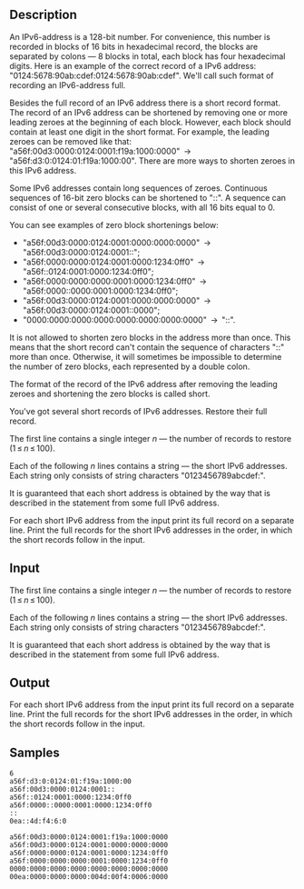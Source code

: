 ## Description

<div><p>An IPv6-address is a 128-bit number. For convenience, this number is recorded in blocks of 16 bits in hexadecimal record, the blocks are separated by colons — 8 blocks in total, each block has four hexadecimal digits. Here is an example of the correct record of a IPv6 address: "<span class="tex-font-style-tt">0124:5678:90ab:cdef:0124:5678:90ab:cdef</span>". We'll call such format of recording an IPv6-address <span class="tex-font-style-it">full</span>.</p><p>Besides the full record of an IPv6 address there is a <span class="tex-font-style-it">short</span> record format. The record of an IPv6 address can be shortened by removing one or more leading zeroes at the beginning of each block. However, each block should contain at least one digit in the short format. For example, the leading zeroes can be removed like that: "<span class="tex-font-style-tt">a56f:00d3:0000:0124:0001:f19a:1000:0000</span>" <span class="tex-span"> → </span> "<span class="tex-font-style-tt">a56f:d3:0:0124:01:f19a:1000:00</span>". There are more ways to shorten zeroes in this IPv6 address.</p><p>Some IPv6 addresses contain long sequences of zeroes. Continuous sequences of 16-bit zero blocks can be shortened to "<span class="tex-font-style-tt">::</span>". A sequence can consist of one or several <span class="tex-font-style-bf">consecutive blocks</span>, with all 16 bits equal to 0. </p><p>You can see examples of zero block shortenings below:</p><ul> <li> "<span class="tex-font-style-tt">a56f:00d3:0000:0124:0001:0000:0000:0000</span>" <span class="tex-span"> → </span> "<span class="tex-font-style-tt">a56f:00d3:0000:0124:0001::</span>"; </li><li> "<span class="tex-font-style-tt">a56f:0000:0000:0124:0001:0000:1234:0ff0</span>" <span class="tex-span"> → </span> "<span class="tex-font-style-tt">a56f::0124:0001:0000:1234:0ff0</span>"; </li><li> "<span class="tex-font-style-tt">a56f:0000:0000:0000:0001:0000:1234:0ff0</span>" <span class="tex-span"> → </span> "<span class="tex-font-style-tt">a56f:0000::0000:0001:0000:1234:0ff0</span>"; </li><li> "<span class="tex-font-style-tt">a56f:00d3:0000:0124:0001:0000:0000:0000</span>" <span class="tex-span"> → </span> "<span class="tex-font-style-tt">a56f:00d3:0000:0124:0001::0000</span>"; </li><li> "<span class="tex-font-style-tt">0000:0000:0000:0000:0000:0000:0000:0000</span>" <span class="tex-span"> → </span> "<span class="tex-font-style-tt">::</span>". </li></ul><p>It is not allowed to shorten zero blocks in the address more than once. This means that the short record can't contain the sequence of characters "<span class="tex-font-style-tt">::</span>" more than once. Otherwise, it will sometimes be impossible to determine the number of zero blocks, each represented by a double colon.</p><p>The format of the record of the IPv6 address after removing the leading zeroes and shortening the zero blocks is called <span class="tex-font-style-it">short</span>.</p><p>You've got several short records of IPv6 addresses. Restore their full record.</p></div><div class="input-specification"><p>The first line contains a single integer <span class="tex-span"><i>n</i></span> — the number of records to restore (<span class="tex-span">1 ≤ <i>n</i> ≤ 100</span>).</p><p>Each of the following <span class="tex-span"><i>n</i></span> lines contains a string — the short IPv6 addresses. Each string only consists of string characters "<span class="tex-font-style-tt">0123456789abcdef:</span>".</p><p>It is guaranteed that each short address is obtained by the way that is described in the statement from some full IPv6 address.</p></div><div class="output-specification"><p>For each short IPv6 address from the input print its full record on a separate line. Print the full records for the short IPv6 addresses in the order, in which the short records follow in the input.</p></div>


## Input

<p>The first line contains a single integer <span class="tex-span"><i>n</i></span> — the number of records to restore (<span class="tex-span">1 ≤ <i>n</i> ≤ 100</span>).</p><p>Each of the following <span class="tex-span"><i>n</i></span> lines contains a string — the short IPv6 addresses. Each string only consists of string characters "<span class="tex-font-style-tt">0123456789abcdef:</span>".</p><p>It is guaranteed that each short address is obtained by the way that is described in the statement from some full IPv6 address.</p>


## Output

<p>For each short IPv6 address from the input print its full record on a separate line. Print the full records for the short IPv6 addresses in the order, in which the short records follow in the input.</p>


## Samples

```input1
6
a56f:d3:0:0124:01:f19a:1000:00
a56f:00d3:0000:0124:0001::
a56f::0124:0001:0000:1234:0ff0
a56f:0000::0000:0001:0000:1234:0ff0
::
0ea::4d:f4:6:0

```

```output1
a56f:00d3:0000:0124:0001:f19a:1000:0000
a56f:00d3:0000:0124:0001:0000:0000:0000
a56f:0000:0000:0124:0001:0000:1234:0ff0
a56f:0000:0000:0000:0001:0000:1234:0ff0
0000:0000:0000:0000:0000:0000:0000:0000
00ea:0000:0000:0000:004d:00f4:0006:0000

```



